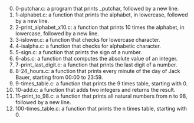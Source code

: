 0. 0-putchar.c: a program that prints _putchar, followed by a new line.
1. 1-alphabet.c:  a function that prints the alphabet, in lowercase, followed by a new line.
2. 2-print_alphabet_x10.c: a function that prints 10 times the alphabet, in lowercase, followed by a new line.
3. 3-islower.c: a function that checks for lowercase character.
4. 4-isalpha.c:  a function that checks for alphabetic character.
5. 5-sign.c: a function that prints the sign of a number.
6. 6-abs.c: a function that computes the absolute value of an integer.
7. 7-print_last_digit.c: a function that prints the last digit of a number.
8. 8-24_hours.c:  a function that prints every minute of the day of Jack Bauer, starting from 00:00 to 23:59.
9. 9-times_table.c: a function that prints the 9 times table, starting with 0.
10. 10-add.c: a function that adds two integers and returns the result.
11. 11-print_to_98.c: a function that prints all natural numbers from n to 98, followed by a new line.
12. 100-times_table.c: a function that prints the n times table, starting with 0.
